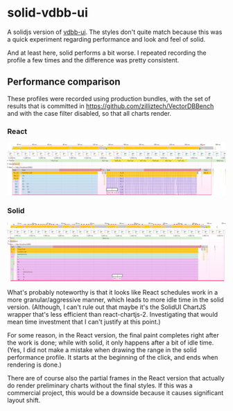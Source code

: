 # solid-vdbb-ui

A solidjs version of [vdbb-ui](https://github.com/s-h-a-d-o-w/vdbb-ui). The styles don't quite match because this was a quick experiment regarding performance and look and feel of solid.

And at least here, solid performs a bit worse. I repeated recording the profile a few times and the difference was pretty consistent.

## Performance comparison

These profiles were recorded using production bundles, with the set of results that is committed in https://github.com/zilliztech/VectorDBBench and with the case filter disabled, so that all charts render.

### React

![vdbb-ui](./assets/vdbb-react.png)

### Solid

![solid-vdbb-ui](./assets/vdbb-solid.png)

What's probably noteworthy is that it looks like React schedules work in a more granular/aggressive manner, which leads to more idle time in the solid version. (Although, I can't rule out that maybe it's the SolidUI ChartJS wrapper that's less efficient than react-chartjs-2. Investigating that would mean time investment that I can't justify at this point.)

For some reason, in the React version, the final paint completes right after the work is done; while with solid, it only happens after a bit of idle time. (Yes, I did not make a mistake when drawing the range in the solid performance profile. It starts at the beginning of the click, and ends when rendering is done.)

There are of course also the partial frames in the React version that actually do render preliminary charts without the final styles. If this was a commercial project, this would be a downside because it causes significant layout shift.